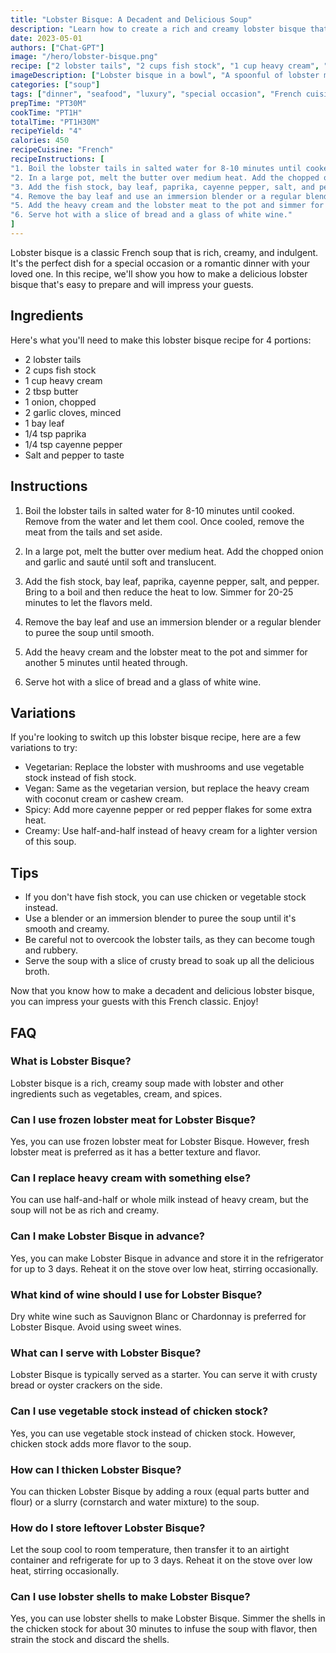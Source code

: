 ```yaml
---
title: "Lobster Bisque: A Decadent and Delicious Soup"
description: "Learn how to create a rich and creamy lobster bisque that will impress your guests and satisfy your taste buds"
date: 2023-05-01
authors: ["Chat-GPT"]
image: "/hero/lobster-bisque.png"
recipe: ["2 lobster tails", "2 cups fish stock", "1 cup heavy cream", "2 tbsp butter", "1 onion", "2 garlic cloves", "1 bay leaf", "1/4 tsp paprika", "1/4 tsp cayenne pepper", "Salt and pepper to taste"]
imageDescription: ["Lobster bisque in a bowl", "A spoonful of lobster meat in the soup", "A slice of bread on the side", "A glass of white wine"]
categories: ["soup"]
tags: ["dinner", "seafood", "luxury", "special occasion", "French cuisine"]
prepTime: "PT30M"
cookTime: "PT1H"
totalTime: "PT1H30M"
recipeYield: "4"
calories: 450
recipeCuisine: "French"
recipeInstructions: [
"1. Boil the lobster tails in salted water for 8-10 minutes until cooked. Remove from the water and let them cool. Once cooled, remove the meat from the tails and set aside.",
"2. In a large pot, melt the butter over medium heat. Add the chopped onion and garlic and sauté until soft and translucent.",
"3. Add the fish stock, bay leaf, paprika, cayenne pepper, salt, and pepper. Bring to a boil and then reduce the heat to low. Simmer for 20-25 minutes to let the flavors meld.",
"4. Remove the bay leaf and use an immersion blender or a regular blender to puree the soup until smooth.",
"5. Add the heavy cream and the lobster meat to the pot and simmer for another 5 minutes until heated through.",
"6. Serve hot with a slice of bread and a glass of white wine."
]
---
```


Lobster bisque is a classic French soup that is rich, creamy, and indulgent. It's the perfect dish for a special occasion or a romantic dinner with your loved one. In this recipe, we'll show you how to make a delicious lobster bisque that's easy to prepare and will impress your guests.

## Ingredients

Here's what you'll need to make this lobster bisque recipe for 4 portions:

- 2 lobster tails
- 2 cups fish stock
- 1 cup heavy cream
- 2 tbsp butter
- 1 onion, chopped
- 2 garlic cloves, minced
- 1 bay leaf
- 1/4 tsp paprika
- 1/4 tsp cayenne pepper
- Salt and pepper to taste

## Instructions

1. Boil the lobster tails in salted water for 8-10 minutes until cooked. Remove from the water and let them cool. Once cooled, remove the meat from the tails and set aside.

2. In a large pot, melt the butter over medium heat. Add the chopped onion and garlic and sauté until soft and translucent.

3. Add the fish stock, bay leaf, paprika, cayenne pepper, salt, and pepper. Bring to a boil and then reduce the heat to low. Simmer for 20-25 minutes to let the flavors meld.

4. Remove the bay leaf and use an immersion blender or a regular blender to puree the soup until smooth.

5. Add the heavy cream and the lobster meat to the pot and simmer for another 5 minutes until heated through.

6. Serve hot with a slice of bread and a glass of white wine.

## Variations

If you're looking to switch up this lobster bisque recipe, here are a few variations to try:

- Vegetarian: Replace the lobster with mushrooms and use vegetable stock instead of fish stock.
- Vegan: Same as the vegetarian version, but replace the heavy cream with coconut cream or cashew cream.
- Spicy: Add more cayenne pepper or red pepper flakes for some extra heat.
- Creamy: Use half-and-half instead of heavy cream for a lighter version of this soup.

## Tips

- If you don't have fish stock, you can use chicken or vegetable stock instead.
- Use a blender or an immersion blender to puree the soup until it's smooth and creamy.
- Be careful not to overcook the lobster tails, as they can become tough and rubbery.
- Serve the soup with a slice of crusty bread to soak up all the delicious broth.

Now that you know how to make a decadent and delicious lobster bisque, you can impress your guests with this French classic. Enjoy!

## FAQ

### What is Lobster Bisque?

Lobster bisque is a rich, creamy soup made with lobster and other ingredients such as vegetables, cream, and spices.

### Can I use frozen lobster meat for Lobster Bisque?

Yes, you can use frozen lobster meat for Lobster Bisque. However, fresh lobster meat is preferred as it has a better texture and flavor.

### Can I replace heavy cream with something else?

You can use half-and-half or whole milk instead of heavy cream, but the soup will not be as rich and creamy.

### Can I make Lobster Bisque in advance?

Yes, you can make Lobster Bisque in advance and store it in the refrigerator for up to 3 days. Reheat it on the stove over low heat, stirring occasionally.

### What kind of wine should I use for Lobster Bisque?

Dry white wine such as Sauvignon Blanc or Chardonnay is preferred for Lobster Bisque. Avoid using sweet wines.

### What can I serve with Lobster Bisque?

Lobster Bisque is typically served as a starter. You can serve it with crusty bread or oyster crackers on the side.

### Can I use vegetable stock instead of chicken stock?

Yes, you can use vegetable stock instead of chicken stock. However, chicken stock adds more flavor to the soup.

### How can I thicken Lobster Bisque?

You can thicken Lobster Bisque by adding a roux (equal parts butter and flour) or a slurry (cornstarch and water mixture) to the soup.

### How do I store leftover Lobster Bisque?

Let the soup cool to room temperature, then transfer it to an airtight container and refrigerate for up to 3 days. Reheat it on the stove over low heat, stirring occasionally.

### Can I use lobster shells to make Lobster Bisque?

Yes, you can use lobster shells to make Lobster Bisque. Simmer the shells in the chicken stock for about 30 minutes to infuse the soup with flavor, then strain the stock and discard the shells.
